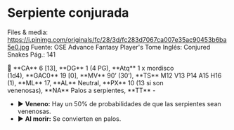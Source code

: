 # Serpiente conjurada

Files & media: https://i.pinimg.com/originals/fc/28/3d/fc283d7067ca007e35ac90453b6ba5e0.jpg
Fuente: OSE Advance Fantasy Player's Tome
Inglés: Conjured Snakes
Pág.: 141

<aside>
📖 **CA** 6 [13], **DG** 1 (4 PG), **Atq** 1 x mordisco (1d4), **GAC0** 19 [0], **MV** 90’ (30’), **TS** M12 V13 P14 A15 H16 (1), **ML** 17, **AL** Neutral, **PX** 10 (13 si son venenosas), **NA** Palos a serpientes, **TT** -

</aside>

- ▶ **Veneno:** Hay un 50% de probabilidades de que las serpientes sean venenosas.
- ▶ **Al morir:** Se convierten en palos.